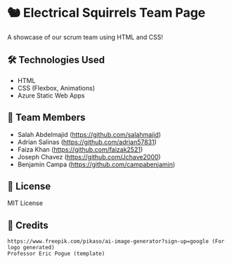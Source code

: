 # 🐿️ Electrical Squirrels Team Page

A showcase of our scrum team using HTML and CSS!
 
## 🛠️ Technologies Used
- HTML
- CSS (Flexbox, Animations)
- Azure Static Web Apps

## 👥 Team Members
- Salah Abdelmajid (https://github.com/salahmajid)
- Adrian Salinas (https://github.com/adrian57831) 
- Faiza Khan (https://github.com/faizak2521)
- Joseph Chavez (https://github.com/Jchave2000)
- Benjamin Campa (https://github.com/campabenjamin)

## 📝 License
MIT License

##  📃 Credits
    https://www.freepik.com/pikaso/ai-image-generator?sign-up=google (For logo generated)
    Professor Eric Pogue (template)

